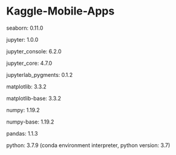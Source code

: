 # Kaggle-Mobile-Apps

seaborn: 0.11.0

jupyter: 1.0.0

jupyter_console: 6.2.0

jupyter_core: 4.7.0

jupyterlab_pygments: 0.1.2

matplotlib: 3.3.2

matplotlib-base: 3.3.2

numpy: 1.19.2

numpy-base: 1.19.2

pandas: 1.1.3

python: 3.7.9 (conda environment interpreter, python version: 3.7)
